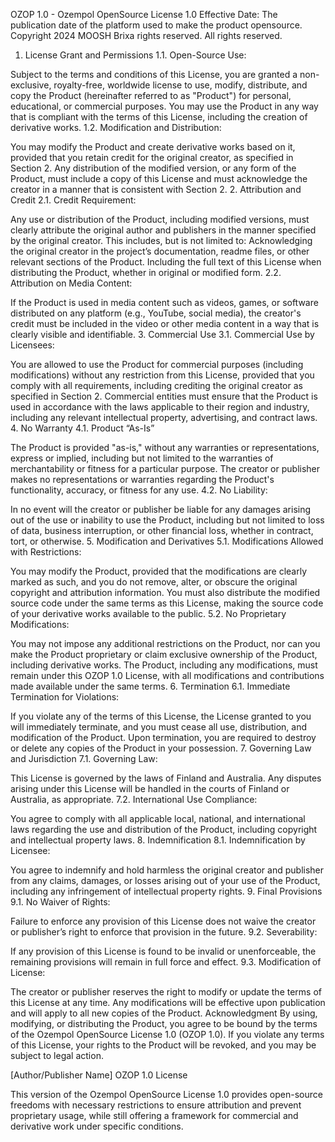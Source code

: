 OZOP 1.0 - Ozempol OpenSource License 1.0
Effective Date: The publication date of the platform used to make the product opensource.
Copyright 2024 MOOSH Brixa rights reserved. All rights reserved.
1. License Grant and Permissions
1.1. Open-Source Use:

Subject to the terms and conditions of this License, you are granted a non-exclusive, royalty-free, worldwide license to use, modify, distribute, and copy the Product (hereinafter referred to as "Product") for personal, educational, or commercial purposes.
You may use the Product in any way that is compliant with the terms of this License, including the creation of derivative works.
1.2. Modification and Distribution:

You may modify the Product and create derivative works based on it, provided that you retain credit for the original creator, as specified in Section 2.
Any distribution of the modified version, or any form of the Product, must include a copy of this License and must acknowledge the creator in a manner that is consistent with Section 2.
2. Attribution and Credit
2.1. Credit Requirement:

Any use or distribution of the Product, including modified versions, must clearly attribute the original author and publishers in the manner specified by the original creator. This includes, but is not limited to:
Acknowledging the original creator in the project’s documentation, readme files, or other relevant sections of the Product.
Including the full text of this License when distributing the Product, whether in original or modified form.
2.2. Attribution on Media Content:

If the Product is used in media content such as videos, games, or software distributed on any platform (e.g., YouTube, social media), the creator's credit must be included in the video or other media content in a way that is clearly visible and identifiable.
3. Commercial Use
3.1. Commercial Use by Licensees:

You are allowed to use the Product for commercial purposes (including modifications) without any restriction from this License, provided that you comply with all requirements, including crediting the original creator as specified in Section 2.
Commercial entities must ensure that the Product is used in accordance with the laws applicable to their region and industry, including any relevant intellectual property, advertising, and contract laws.
4. No Warranty
4.1. Product “As-Is”

The Product is provided "as-is," without any warranties or representations, express or implied, including but not limited to the warranties of merchantability or fitness for a particular purpose.
The creator or publisher makes no representations or warranties regarding the Product's functionality, accuracy, or fitness for any use.
4.2. No Liability:

In no event will the creator or publisher be liable for any damages arising out of the use or inability to use the Product, including but not limited to loss of data, business interruption, or other financial loss, whether in contract, tort, or otherwise.
5. Modification and Derivatives
5.1. Modifications Allowed with Restrictions:

You may modify the Product, provided that the modifications are clearly marked as such, and you do not remove, alter, or obscure the original copyright and attribution information.
You must also distribute the modified source code under the same terms as this License, making the source code of your derivative works available to the public.
5.2. No Proprietary Modifications:

You may not impose any additional restrictions on the Product, nor can you make the Product proprietary or claim exclusive ownership of the Product, including derivative works.
The Product, including any modifications, must remain under this OZOP 1.0 License, with all modifications and contributions made available under the same terms.
6. Termination
6.1. Immediate Termination for Violations:

If you violate any of the terms of this License, the License granted to you will immediately terminate, and you must cease all use, distribution, and modification of the Product.
Upon termination, you are required to destroy or delete any copies of the Product in your possession.
7. Governing Law and Jurisdiction
7.1. Governing Law:

This License is governed by the laws of Finland and Australia. Any disputes arising under this License will be handled in the courts of Finland or Australia, as appropriate.
7.2. International Use Compliance:

You agree to comply with all applicable local, national, and international laws regarding the use and distribution of the Product, including copyright and intellectual property laws.
8. Indemnification
8.1. Indemnification by Licensee:

You agree to indemnify and hold harmless the original creator and publisher from any claims, damages, or losses arising out of your use of the Product, including any infringement of intellectual property rights.
9. Final Provisions
9.1. No Waiver of Rights:

Failure to enforce any provision of this License does not waive the creator or publisher’s right to enforce that provision in the future.
9.2. Severability:

If any provision of this License is found to be invalid or unenforceable, the remaining provisions will remain in full force and effect.
9.3. Modification of License:

The creator or publisher reserves the right to modify or update the terms of this License at any time. Any modifications will be effective upon publication and will apply to all new copies of the Product.
Acknowledgment
By using, modifying, or distributing the Product, you agree to be bound by the terms of the Ozempol OpenSource License 1.0 (OZOP 1.0). If you violate any terms of this License, your rights to the Product will be revoked, and you may be subject to legal action.

[Author/Publisher Name]
OZOP 1.0 License

This version of the Ozempol OpenSource License 1.0 provides open-source freedoms with necessary restrictions to ensure attribution and prevent proprietary usage, while still offering a framework for commercial and derivative work under specific conditions.
